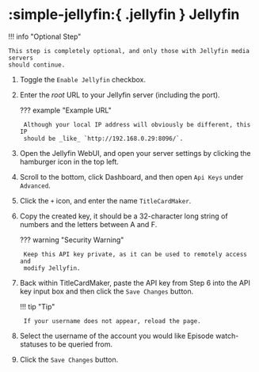 # :simple-jellyfin:{ .jellyfin } Jellyfin

!!! info "Optional Step"

    This step is completely optional, and only those with Jellyfin media servers
    should continue.

1. Toggle the `Enable Jellyfin` checkbox.
2. Enter the _root_ URL to your Jellyfin server (including the port).

    ??? example "Example URL"

        Although your local IP address will obviously be different, this IP
        should be _like_ `http://192.168.0.29:8096/`.

3. Open the Jellyfin WebUI, and open your server settings by clicking the
hamburger icon in the top left.
4. Scroll to the bottom, click Dashboard, and then open `Api Keys` under
`Advanced`.
5. Click the `+` icon, and enter the name `TitleCardMaker`.
6. Copy the created key, it should be a 32-character long string of numbers and
the letters between A and F.

    ??? warning "Security Warning"

        Keep this API key private, as it can be used to remotely access and
        modify Jellyfin.

7. Back within TitleCardMaker, paste the API key from Step 6 into the API key
input box and then click the `Save Changes` button.

    !!! tip "Tip"

        If your username does not appear, reload the page.

8. Select the username of the account you would like Episode watch-statuses to
be queried from.
9. Click the `Save Changes` button.